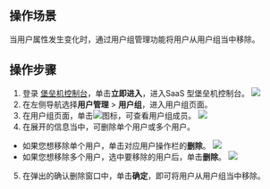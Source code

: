 ## 操作场景
当用户属性发生变化时，通过用户组管理功能将用户从用户组当中移除。




## 操作步骤
1. 登录 [堡垒机控制台](https://console.cloud.tencent.com/dsgc/bh)，单击**立即进入**，进入SaaS 型堡垒机控制台。
![](https://qcloudimg.tencent-cloud.cn/raw/b2f6673b0cad7c2f423a6b6e287179af.png)
2. 在左侧导航选择**用户管理** > **用户组**，进入用户组页面。
3. 在用户组页面，单击![](https://main.qcloudimg.com/raw/2b4854d699cf8eeff050e013e9cc42bd.png)图标，可查看用户组成员。
![](https://main.qcloudimg.com/raw/e4e53ce3ad4d5ac1e2b7b45d6c658f14.png)
4. 在展开的信息当中，可删除单个用户或多个用户。
  - 如果您想移除单个用户，单击对应用户操作栏的**删除**。
  ![](https://main.qcloudimg.com/raw/4d0f84dd254722acb52d2f96340b1743.png)
 - 如果您想移除多个用户，选中要移除的用户后，单击**删除**。
  ![](https://main.qcloudimg.com/raw/7004abab8c67bdc1729f85c8bd996343.png)
5. 在弹出的确认删除窗口中，单击**确定**，即可将用户从用户组当中移除。
